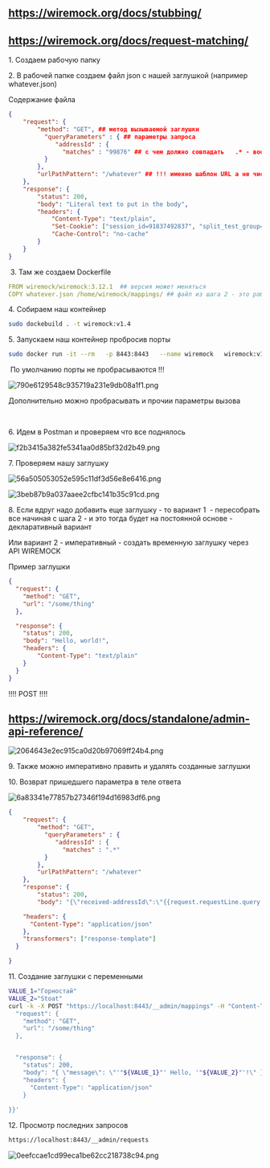 ## https://wiremock.org/docs/stubbing/

## https://wiremock.org/docs/request-matching/

1\. Создаем рабочую папку

2\. В рабочей папке создаем файл json с нашей заглушкой (например whatever.json)

Содержание файла

```json
{
    "request": {
        "method": "GET", ## метод вызываемой заглушки
          "queryParameters" : { ## параметры запроса
             "addressId" : {
               "matches" : "99876" ## с чем должно совпадать   .* - вообще будет с чем угодно совпадать
          }
        },
        "urlPathPattern": "/whatever" ## !!! именно шаблон URL а не чистый URL !!!
    },
    "response": {
        "status": 200,
        "body": "Literal text to put in the body",
        "headers": {
            "Content-Type": "text/plain",
            "Set-Cookie": ["session_id=91837492837", "split_test_group=B"],
            "Cache-Control": "no-cache"
        }
    }
}
```

&nbsp;3. Там же создаем Dockerfile

```yaml
FROM wiremock/wiremock:3.12.1  ## версия может меняться
COPY whatever.json /home/wiremock/mappings/ ## файл из шага 2 - это рабочая директория WireMocka
```

4\. Собираем наш контейнер

```bash
sudo dockebuild . -t wiremock:v1.4
```

5\. Запускаем наш контейнер пробросив порты

```bash
sudo docker run -it --rm   -p 8443:8443   --name wiremock   wiremock:v1.4   --https-port 8443 --verbose

```

&nbsp;По умолчанию порты не пробрасываются !!!

![790e6129548c935719a231e9db08a1f1.png](blob/_resources/790e6129548c935719a231e9db08a1f1.png)

Дополнительно можно пробрасывать и прочии параметры вызова

&nbsp;

6\. Идем в Postman и проверяем что все поднялось

![f2b3415a382fe5341aa0d85bf32d2b49.png](blob/_resources/f2b3415a382fe5341aa0d85bf32d2b49.png)

7\. Проверяем нашу заглушку

![56a505053052e595c11df3d56e8e6416.png](blob/_resources/56a505053052e595c11df3d56e8e6416.png)

![3beb87b9a037aaee2cfbc141b35c91cd.png](blob/_resources/3beb87b9a037aaee2cfbc141b35c91cd.png)

8\. Если вдруг надо добавить еще заглушку - то вариант 1  - пересобрать все начиная с шага 2 - и это тогда будет на постоянной основе - декларативный вариант

Или вариант 2 - императивный - создать временную заглушку через API WIREMOCK

Пример заглушки

```JSON
{
  "request": {
    "method": "GET",
    "url": "/some/thing"
  },

  "response": {
    "status": 200,
    "body": "Hello, world!",
    "headers": {
        "Content-Type": "text/plain"
    }
  }
}
```

!!!! POST !!!!

## https://wiremock.org/docs/standalone/admin-api-reference/

![2064643e2ec915ca0d20b97069ff24b4.png](blob/_resources/2064643e2ec915ca0d20b97069ff24b4.png)

9\. Также можно императивно править и удалять созданные заглушки

10\. Возврат пришедшего параметра в теле ответа

![6a83341e77857b27346f194d16983df6.png](blob/_resources/6a83341e77857b27346f194d16983df6.png)

```json
{
    "request": {
        "method": "GET",
          "queryParameters" : {
             "addressId" : {
               "matches" : ".*"
          }
        },
        "urlPathPattern": "/whatever"
    },
    "response": {
        "status": 200,        
        "body": "{\"received-addressId\":\"{{request.requestLine.query.addressId}}\"}",

    "headers": {
      "Content-Type": "application/json"
    },
    "transformers": ["response-template"]
  }

}
```

11\. Создание заглушки с переменными

```bash
VALUE_1="Горностай"
VALUE_2="Stoat"
curl -k -X POST "https://localhost:8443/__admin/mappings" -H "Content-Type: application/json" -d '{
  "request": {
    "method": "GET",
    "url": "/some/thing"
  },


  "response": {
    "status": 200,
    "body": "{ \"message\": \"'"${VALUE_1}"' Hello, '"${VALUE_2}"'!\" }",
    "headers": {
      "Content-Type": "application/json"
    }
  
}}'
```

12\. Просмотр последних запросов

```bash
https://localhost:8443/__admin/requests
```

![0eefccae1cd99eca1be62cc218738c94.png](blob/_resources/0eefccae1cd99eca1be62cc218738c94.png)